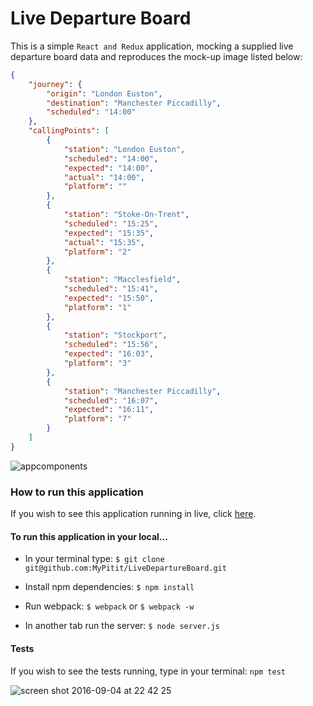 # Live Departure Board

This is a simple `React and Redux` application, mocking a supplied live departure board data and reproduces the mock-up image listed below:

```json
{
    "journey": {
        "origin": "London Euston",
        "destination": "Manchester Piccadilly",
        "scheduled": "14:00"
    },
    "callingPoints": [
        {
            "station": "London Euston",
            "scheduled": "14:00",
            "expected": "14:00",
            "actual": "14:00",
            "platform": ""
        },
        {
            "station": "Stoke-On-Trent",
            "scheduled": "15:25",
            "expected": "15:35",
            "actual": "15:35",
            "platform": "2"
        },
        {
            "station": "Macclesfield",
            "scheduled": "15:41",
            "expected": "15:50",
            "platform": "1"
        },
        {
            "station": "Stockport",
            "scheduled": "15:56",
            "expected": "16:03",
            "platform": "3"
        },
        {
            "station": "Manchester Piccadilly",
            "scheduled": "16:07",
            "expected": "16:11",
            "platform": "7"
        }
    ]
}
```
![appcomponents](https://cloud.githubusercontent.com/assets/2573931/18224558/68d8a200-71d1-11e6-967a-b07886808d77.png)

### How to run this application

If you wish to see this application running in live, click [here]().

#### To run this application in your local...

+ In your terminal type:
`$ git clone git@github.com:MyPitit/LiveDepartureBoard.git`

+ Install npm dependencies:
`$ npm install`

+ Run webpack:
`$ webpack` or `$ webpack -w`

+ In another tab run the server:
`$ node server.js`

#### Tests

If you wish to see the tests running, type in your terminal:
`npm test`

![screen shot 2016-09-04 at 22 42 25](https://cloud.githubusercontent.com/assets/2573931/18234077/f3f94928-72f0-11e6-986c-9dd2bcd27024.png)
